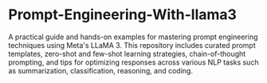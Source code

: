 # Prompt-Engineering-With-llama3
A practical guide and hands-on examples for mastering prompt engineering techniques using Meta's LLaMA 3. This repository includes curated prompt templates, zero-shot and few-shot learning strategies, chain-of-thought prompting, and tips for optimizing responses across various NLP tasks such as summarization, classification, reasoning, and coding.
